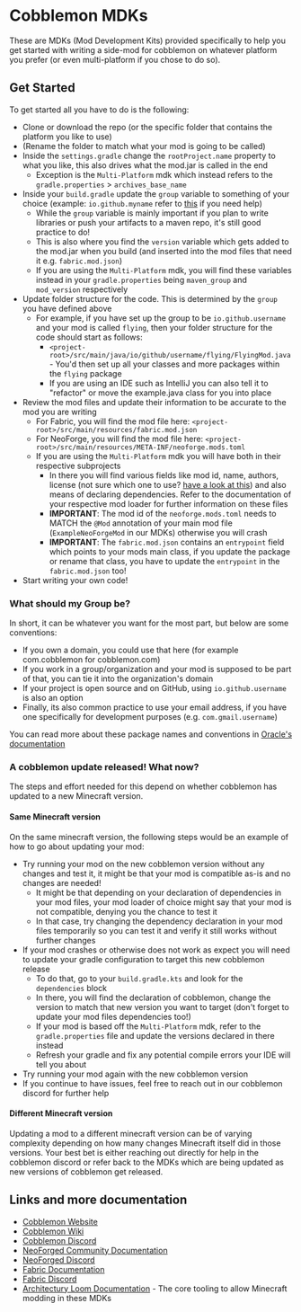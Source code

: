 # Cobblemon MDKs

These are MDKs (Mod Development Kits) provided specifically to help you get started with writing a side-mod for
cobblemon on whatever platform you prefer (or even multi-platform if you chose to do so).

## Get Started

To get started all you have to do is the following:

- Clone or download the repo (or the specific folder that contains the platform you like to use)
- (Rename the folder to match what your mod is going to be called)
- Inside the `settings.gradle` change the `rootProject.name` property to what you like, this also drives what the mod.jar is called in the end
  - Exception is the `Multi-Platform` mdk which instead refers to the `gradle.properties` > `archives_base_name`
- Inside your `build.gradle` update the `group` variable to something of your choice (example: `io.github.myname` refer to [this](#what-should-my-group-be) if you need help)
  - While the `group` variable is mainly important if you plan to write libraries or push your artifacts to a maven repo, it's still good practice to do!
  - This is also where you find the `version` variable which gets added to the mod.jar when you build (and inserted into the mod files that need it e.g. `fabric.mod.json`)
  - If you are using the `Multi-Platform` mdk, you will find these variables instead in your `gradle.properties` being `maven_group` and `mod_version` respectively
- Update folder structure for the code. This is determined by the `group` you have defined above
  - For example, if you have set up the group to be `io.github.username` and your mod is called `flying`, then your folder structure for the code should start as follows:
    - `<project-root>/src/main/java/io/github/username/flying/FlyingMod.java` - You'd then set up all your classes and more packages within the `flying` package
    - If you are using an IDE such as IntelliJ you can also tell it to "refactor" or move the example.java class for you into place
- Review the mod files and update their information to be accurate to the mod you are writing
  - For Fabric, you will find the mod file here: `<project-root>/src/main/resources/fabric.mod.json`
  - For NeoForge, you will find the mod file here: `<project-root>/src/main/resources/META-INF/neoforge.mods.toml`
  - If you are using the `Multi-Platform` mdk you will have both in their respective subprojects
    - In there you will find various fields like mod id, name, authors, license (not sure which one to use? [have a look at this](https://choosealicense.com/)) and also means of declaring dependencies. Refer to the documentation of your respective mod loader for further information on these files
    - **IMPORTANT**: The mod id of the `neoforge.mods.toml` needs to MATCH the `@Mod` annotation of your main mod file (`ExampleNeoForgeMod` in our MDKs) otherwise you will crash
    - **IMPORTANT**: The `fabric.mod.json` contains an `entrypoint` field which points to your mods main class, if you update the package or rename that class, you have to update the `entrypoint` in the `fabric.mod.json` too!
- Start writing your own code!

### What should my Group be?

In short, it can be whatever you want for the most part, but below are some conventions:

- If you own a domain, you could use that here (for example com.cobblemon for cobblemon.com)
- If you work in a group/organization and your mod is supposed to be part of that, you can tie it into the organization's domain
- If your project is open source and on GitHub, using `io.github.username` is also an option
- Finally, its also common practice to use your email address, if you have one specifically for development purposes (e.g. `com.gmail.username`)

You can read more about these package names and conventions in [Oracle's documentation](https://docs.oracle.com/javase/tutorial/java/package/namingpkgs.html)

### A cobblemon update released! What now?

The steps and effort needed for this depend on whether cobblemon has updated to a new Minecraft version.

#### Same Minecraft version

On the same minecraft version, the following steps would be an example of how to go about updating your mod:

- Try running your mod on the new cobblemon version without any changes and test it, it might be that your mod is compatible as-is and no changes are needed!
  - It might be that depending on your declaration of dependencies in your mod files, your mod loader of choice might say that your mod is not compatible, denying you the chance to test it
  - In that case, try changing the dependency declaration in your mod files temporarily so you can test it and verify it still works without further changes
- If your mod crashes or otherwise does not work as expect you will need to update your gradle configuration to target this new cobblemon release
  - To do that, go to your `build.gradle.kts` and look for the `dependencies` block
  - In there, you will find the declaration of cobblemon, change the version to match that new version you want to target (don't forget to update your mod files dependencies too!)
  - If your mod is based off the `Multi-Platform` mdk, refer to the `gradle.properties` file and update the versions declared in there instead
  - Refresh your gradle and fix any potential compile errors your IDE will tell you about
- Try running your mod again with the new cobblemon version
- If you continue to have issues, feel free to reach out in our cobblemon discord for further help

#### Different Minecraft version

Updating a mod to a different minecraft version can be of varying complexity depending on how many changes Minecraft itself did in those versions.
Your best bet is either reaching out directly for help in the cobblemon discord or refer back to the MDKs which are being updated as new versions of cobblemon get released.

## Links and more documentation

- [Cobblemon Website](https://cobblemon.com/)
- [Cobblemon Wiki](https://wiki.cobblemon.com/index.php/Main_Page)
- [Cobblemon Discord](https://discord.gg/cobblemon)
- [NeoForged Community Documentation](https://docs.neoforged.net/)  
- [NeoForged Discord](https://discord.neoforged.net/)
- [Fabric Documentation](https://docs.fabricmc.net/develop/)
- [Fabric Discord](https://discord.gg/v6v4pMv)
- [Architectury Loom Documentation](https://docs.architectury.dev/loom/introduction) - The core tooling to allow Minecraft modding in these MDKs